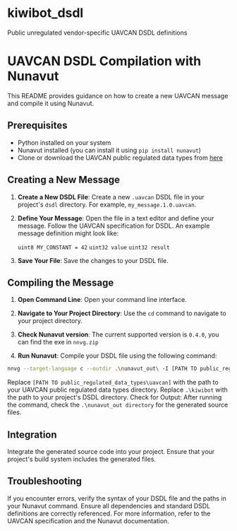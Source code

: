 # kiwibot_dsdl
Public unregulated vendor-specific UAVCAN DSDL definitions


# UAVCAN DSDL Compilation with Nunavut

This README provides guidance on how to create a new UAVCAN message and compile it using Nunavut.

## Prerequisites

- Python installed on your system
- Nunavut installed (you can install it using `pip install nunavut`)
- Clone or download the UAVCAN public regulated data types from [here](https://github.com/UAVCAN/public_regulated_data_types)

## Creating a New Message

1. **Create a New DSDL File**: Create a new `.uavcan` DSDL file in your project's `dsdl` directory. For example, `my_message.1.0.uavcan`.

2. **Define Your Message**: Open the file in a text editor and define your message. Follow the UAVCAN specification for DSDL. An example message definition might look like:

    `uint8 MY_CONSTANT = 42`
`uint32 value`
`uint32 result`


3. **Save Your File**: Save the changes to your DSDL file.

## Compiling the Message

1. **Open Command Line**: Open your command line interface.

2. **Navigate to Your Project Directory**: Use the `cd` command to navigate to your project directory.

3. **Check Nunavut version**: The current supported version is `0.4.0`, you can find the exe in `nnvg.zip` 
   
4. **Run Nunavut**: Compile your DSDL file using the following command:

```bash
nnvg --target-language c --outdir .\nunavut_out\ -I [PATH TO public_regulated_data_types\uavcan] .\kiwibot --allow-unregulated-fixed-port-id
```

Replace `[PATH TO public_regulated_data_types\uavcan]` with the path to your UAVCAN public regulated data types directory.
Replace `.\kiwibot` with the path to your project's DSDL directory.
Check for Output: After running the command, check the `.\nunavut_out directory` for the generated source files.


## Integration
Integrate the generated source code into your project.
Ensure that your project's build system includes the generated files.

## Troubleshooting
If you encounter errors, verify the syntax of your DSDL file and the paths in your Nunavut command.
Ensure all dependencies and standard DSDL definitions are correctly referenced.
For more information, refer to the UAVCAN specification and the Nunavut documentation.
